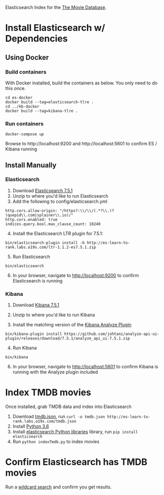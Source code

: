 Elasticsearch Index for the [The Movie Database](http://themoviedb.com).

# Install Elasticsearch w/ Dependencies

## Using Docker

### Build containers

With Docker installed, build the containers as below. You only need to do this once.

```
cd es-docker
docker build --tag=elasticsearch-tlre .
cd ../kb-docker
docker build --tag=kibana-tlre .
```

### Run containers

```
docker-compose up
```

Browse to http://localhost:9200 and http://localhost:5601 to confirm ES / Kibana running



## Install Manually

### Elasticsearch

1. Download [Elasticsearch 7.5.1](https://www.elastic.co/downloads/past-releases/elasticsearch-7-5-1)
2. Unzip to where you'd like to run Elasticsearch
3. Add the following to config/elasticsearch.yml

```
http.cors.allow-origin: "/https?:\\/\\/(.*?\\.)?(quepid\\.com|splainer\\.io)/"
http.cors.enabled: true
indices.query.bool.max_clause_count: 10240
```

4. Install the Elasticsearch LTR plugin for 7.5.1:

```
bin/elasticsearch-plugin install -b http://es-learn-to-rank.labs.o19s.com/ltr-1.1.2-es7.5.1.zip
```

5. Run Elasticsearch

```
bin/elasticsearch
```

6. In your browser, navigate to [http://localhost:9200](http://localhost:9200) to confirm Elasticsearch is running

### Kibana

1. Download [Kibana 7.5.1](https://www.elastic.co/downloads/past-releases/kibana-7-5-1)

2. Unzip to where you'd like to run Kibana

3. Install the matching version of the [Kibana Analyze Plugin](https://github.com/johtani/analyze-api-ui-plugin)

```
bin/kibana-plugin install https://github.com/johtani/analyze-api-ui-plugin/releases/download/7.5.1/analyze_api_ui-7.5.1.zip
```

4. Run Kibana

```
bin/kibana
```

6. In your browser, navigate to [http://localhost:5601](http://localhost:5601) to confirm Kibana is running with the Analyze plugin included

# Index TMDB movies

Once installed, grab TMDB data and index into Elasticsearch

1. Download [tmdb.json](http://es-learn-to-rank.labs.o19s.com/tmdb.json), run `curl -o tmdb.json http://es-learn-to-rank.labs.o19s.com/tmdb.json`
2. Install [Python 3.6](https://www.python.org/downloads/)
3. Install [elasticsearch Python libraries](https://elasticsearch-py.readthedocs.io/en/master/) library, run `pip install elasticsearch`
4. Run `python indexTmdb.py` to index movies

# Confirm Elasticsearch has TMDB movies

Run a [wildcard search](http://localhost:9200/tmdb/_search?q=*) and confirm you get results.
